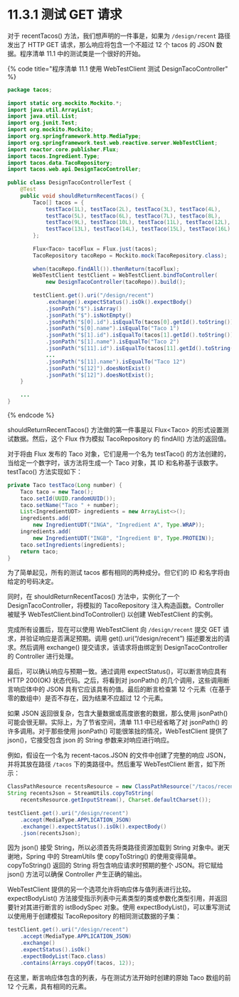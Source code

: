 # 11.3.1 测试 GET 请求

对于 recentTacos\(\) 方法，我们想声明的一件事是，如果为 `/design/recent` 路径发出了 HTTP GET 请求，那么响应将包含一个不超过 12 个 tacos 的 JSON 数据。程序清单 11.1 中的测试类是一个很好的开始。

{% code title="程序清单 11.1 使用 WebTestClient 测试 DesignTacoController" %}
```java
package tacos;
​
import static org.mockito.Mockito.*;
import java.util.ArrayList;
import java.util.List;
import org.junit.Test;
import org.mockito.Mockito;
import org.springframework.http.MediaType;
import org.springframework.test.web.reactive.server.WebTestClient;
import reactor.core.publisher.Flux;
import tacos.Ingredient.Type;
import tacos.data.TacoRepository;
import tacos.web.api.DesignTacoController;
​
public class DesignTacoControllerTest {
    @Test
    public void shouldReturnRecentTacos() {
        Taco[] tacos = {
            testTaco(1L), testTaco(2L), testTaco(3L), testTaco(4L),
            testTaco(5L), testTaco(6L), testTaco(7L), testTaco(8L),
            testTaco(9L), testTaco(10L), testTaco(11L), testTaco(12L),
            testTaco(13L), testTaco(14L), testTaco(15L), testTaco(16L)
        };
        
        Flux<Taco> tacoFlux = Flux.just(tacos);
        TacoRepository tacoRepo = Mockito.mock(TacoRepository.class);
        
        when(tacoRepo.findAll()).thenReturn(tacoFlux);
        WebTestClient testClient = WebTestClient.bindToController(
            new DesignTacoController(tacoRepo)).build();
        
        testClient.get().uri("/design/recent")
            .exchange().expectStatus().isOk().expectBody()
            .jsonPath("$").isArray()
            .jsonPath("$").isNotEmpty()
            .jsonPath("$[0].id").isEqualTo(tacos[0].getId().toString())
            .jsonPath("$[0].name").isEqualTo("Taco 1")
            .jsonPath("$[1].id").isEqualTo(tacos[1].getId().toString())
            .jsonPath("$[1].name").isEqualTo("Taco 2")
            .jsonPath("$[11].id").isEqualTo(tacos[11].getId().toString())
            ...
            .jsonPath("$[11].name").isEqualTo("Taco 12")
            .jsonPath("$[12]").doesNotExist()
            .jsonPath("$[12]").doesNotExist();
    }
    
    ...
}
```
{% endcode %}

shouldReturnRecentTacos\(\) 方法做的第一件事是以 Flux&lt;Taco&gt; 的形式设置测试数据。然后，这个 Flux 作为模拟 TacoRepository 的 findAll\(\) 方法的返回值。

对于将由 Flux 发布的 Taco 对象，它们是用一个名为 testTaco\(\) 的方法创建的，当给定一个数字时，该方法将生成一个 Taco 对象，其 ID 和名称基于该数字。testTaco\(\) 方法实现如下：

```java
private Taco testTaco(Long number) {
    Taco taco = new Taco();
    taco.setId(UUID.randomUUID());
    taco.setName("Taco " + number);
    List<IngredientUDT> ingredients = new ArrayList<>();
    ingredients.add(
        new IngredientUDT("INGA", "Ingredient A", Type.WRAP));
    ingredients.add(
        new IngredientUDT("INGB", "Ingredient B", Type.PROTEIN));
    taco.setIngredients(ingredients);
    return taco;
}
```

为了简单起见，所有的测试 tacos 都有相同的两种成分。但它们的 ID 和名字将由给定的号码决定。

同时，在 shouldReturnRecentTacos\(\) 方法中，实例化了一个 DesignTacoController，将模拟的 TacoRepository 注入构造函数。Controller 被赋予 WebTestClient.bindToController\(\) 以创建 WebTestClient 的实例。

完成所有设置后，现在可以使用 WebTestClient 向 `/design/recent` 提交 GET 请求，并验证响应是否满足预期。调用 get\(\).uri\(“/design/recent”\) 描述要发出的请求。然后调用 exchange\(\) 提交请求，该请求将由绑定到 DesignTacoController 的 Controller 进行处理。

最后，可以确认响应与预期一致。通过调用 expectStatus\(\)，可以断言响应具有 HTTP 200\(OK\) 状态代码。之后，将看到对 jsonPath\(\) 的几个调用，这些调用断言响应体中的 JSON 具有它应该具有的值。最后的断言检查第 12 个元素（在基于零的数组中）是否不存在，因为结果不应超过 12 个元素。

如果 JSON 返回很复杂，包含大量数据或高度嵌套的数据，那么使用 jsonPath\(\) 可能会很无聊。实际上，为了节省空间，清单 11.1 中已经省略了对 jsonPath\(\) 的许多调用。对于那些使用 jsonPath\(\) 可能很笨拙的情况，WebTestClient 提供了 json\(\)，它接受包含 json 的 String 参数来对响应进行响应。

例如，假设在一个名为 recent-tacos.JSON 的文件中创建了完整的响应 JSON，并将其放在路径 `/tacos` 下的类路径中。然后重写 WebTestClient 断言，如下所示：

```java
ClassPathResource recentsResource = new ClassPathResource("/tacos/recent-tacos.json");
String recentsJson = StreamUtils.copyToString(
    recentsResource.getInputStream(), Charset.defaultCharset());
​
testClient.get().uri("/design/recent")
    .accept(MediaType.APPLICATION_JSON)
    .exchange().expectStatus().isOk().expectBody()
    .json(recentsJson);
```

因为 json\(\) 接受 String，所以必须首先将类路径资源加载到 String 对象中。谢天谢地，Spring 中的 StreamUtils 使 copyToString\(\) 的使用变得简单。copyToString\(\) 返回的 String 将包含响应请求时预期的整个 JSON。将它赋给 json\(\) 方法可以确保 Controller 产生正确的输出。

WebTestClient 提供的另一个选项允许将响应体与值列表进行比较。expectBodyList\(\) 方法接受指示列表中元素类型的类或参数化类型引用，并返回要针对其进行断言的 istBodySpec 对象。使用 expectBodyList\(\)，可以重写测试以使用用于创建模拟 TacoRepository 的相同测试数据的子集：

```java
testClient.get().uri("/design/recent")
    .accept(MediaType.APPLICATION_JSON)
    .exchange()
    .expectStatus().isOk()
    .expectBodyList(Taco.class)
    .contains(Arrays.copyOf(tacos, 12));
```

在这里，断言响应体包含的列表，与在测试方法开始时创建的原始 Taco 数组的前 12 个元素，具有相同的元素。

